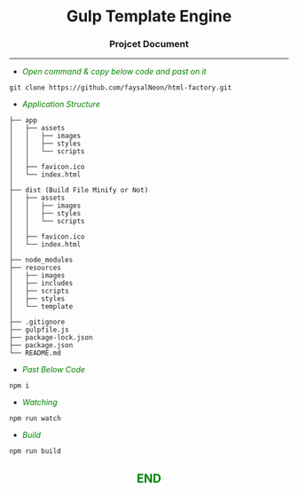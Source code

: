 # <center> Gulp Template Engine </center>
### <center> Projcet Document </center>
---
- <i style="color:green"> Open command & copy below code and past on it</i>
~~~
git clone https://github.com/faysalNeon/html-factory.git
~~~
- <i style="color:green"> Application Structure</i>
~~~
├── app
│   ├── assets
│   │   ├── images
│   │   ├── styles
│   │   └── scripts
│   │
│   ├── favicon.ico
│   └── index.html
│
├── dist (Build File Minify or Not)
│   ├── assets
│   │   ├── images
│   │   ├── styles
│   │   └── scripts
│   │
│   ├── favicon.ico
│   └── index.html
│
├── node_modules
├── resources
│   ├── images
│   ├── includes
│   ├── scripts
│   ├── styles
│   └── template
│
├── .gitignore
├── gulpfile.js
├── package-lock.json
├── package.json
└── README.md
~~~
- <i style="color:green"> Past Below Code </i>
```
npm i
```
- <i style="color:green"> Watching </i>
```
npm run watch
```
- <i style="color:green"> Build </i>
```
npm run build
```
## <b style="color:green"> <center> END </center> </b>